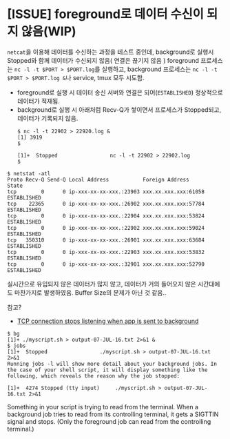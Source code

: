 # [ISSUE] foreground로 데이터 수신이 되지 않음(WIP)
`netcat`을 이용해 데이터를 수신하는 과정을 테스트 중인데, background로 실행시 Stopped와 함께 데이터가 수신되지 않음( 연결은 끊기지 않음 )
foreground 프로세스는 `nc -l -t $PORT > $PORT.log`를 실행하고, background 프로세스는 `nc -l -t $PORT > $PORT.log &`나 service, tmux 모두 시도함.

- foreground로 실행 시 데이터 송신 서버와 연결은 되어(`ESTABLISHED`) 정상적으로 데이터가 적재됨.
- background로 실행 시 아래처럼 Recv-Q가 쌓이면서 프로세스가 Stopped되고, 데이터가 기록되지 않음.
    ```console
    $ nc -l -t 22902 > 22920.log &
    [1] 3919
    $ 

    [1]+  Stopped                 nc -l -t 22902 > 22902.log
    $ 
    ```
```
$ netstat -atl
Proto Recv-Q Send-Q Local Address           Foreign Address         State      
tcp        0      0 ip-xxx-xx-xx-xxx.:23903 xxx.xx.xxx.xxx:61058    ESTABLISHED
tcp    22365      0 ip-xxx-xx-xx-xxx.:26902 xxx.xx.xxx.xxx:57784    ESTABLISHED
tcp        0      0 ip-xxx-xx-xx-xxx.:22904 xxx.xx.xxx.xxx:53824    ESTABLISHED
tcp        0      0 ip-xxx-xx-xx-xxx.:22902 xxx.xx.xxx.xxx:59024    ESTABLISHED
tcp   350310      0 ip-xxx-xx-xx-xxx.:26901 xxx.xx.xxx.xxx:63684    ESTABLISHED
tcp        0      0 ip-xxx-xx-xx-xxx.:22903 xxx.xx.xxx.xxx:53832    ESTABLISHED
tcp        0      0 ip-xxx-xx-xx-xxx.:32901 xxx.xx.xxx.xxx:52790    ESTABLISHED
```
실시간으로 유입되지 않은 데이터가 많지 않고, 데이터가 거의 들어오지 않은 시간대에도 마찬가지로 발생하였음. Buffer Size의 문제가 아닌 것 같음..

참고? 
- [TCP connection stops listening when app is sent to background](https://stackoverflow.com/questions/25433309/tcp-connection-stops-listening-when-app-is-sent-to-background/25434298#25434298)

```console
$ bg
[1]+ ./myscript.sh > output-07-JUL-16.txt 2>&1 &
$ jobs
[1]+  Stopped                 ./myscript.sh > output-07-JUL-16.txt 2>&1
Running jobs -l will show more detail about your background jobs. In the case of your shell script, it will display something like the following, which reveals the reason why the job stopped:

[1]+  4274 Stopped (tty input)     ./myscript.sh > output-07-JUL-16.txt 2>&1
```
Something in your script is trying to read from the terminal. When a background job tries to read from its controlling terminal, it gets a SIGTTIN signal and stops. (Only the foreground job can read from the controlling terminal.)
